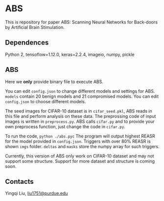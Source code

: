# ABS


This is repository for paper ABS: Scanning Neural Networks for Back-doors by  Artificial Brain Stimulation. 

## Dependences
Python 2, tensoflow=1.12.0, keras=2.2.4, imageio, numpy, pickle

## ABS
Here we **only** provide binary file to execute ABS.

You can edit `config.json` to change different models and settings for ABS. `models` contain 20 benign models and 21 compromised models. You can edit `config.json` to choose different models.

The seed images for CIFAR-10 dataset is in `cifar_seed.pkl`, ABS reads in this file and perform analysis on these data.
The preprossing code of input images is written in `preprocess.py`. ABS calls `cifar.py` and to provide your own preprocess function, just change the code in `cifar.py`.

To run the code, 
`python ./abs.pyc`
The program will output highest REASR for the model provided in `config.json`.
Triggers with over 80% REASR is shown `imgs` folder. `deltas` and `masks` store the numpy array for such triggers.

Currently, this version of ABS only work on CIFAR-10 dataset and may not support some structure. 
Support for more dataset and structure is coming soon.

## Contacts

Yingqi Liu, liu1751@purdue.edu
